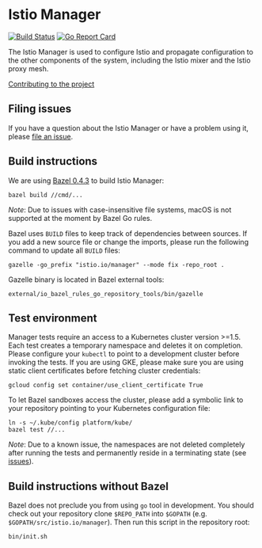 # Istio Manager #
[![Build Status](https://travis-ci.org/istio/manager.svg?branch=master)](https://travis-ci.org/istio/manager)
[![Go Report Card](https://goreportcard.com/badge/github.com/istio/manager)](https://goreportcard.com/report/github.com/istio/manager)

The Istio Manager is used to configure Istio and propagate configuration to the
other components of the system, including the Istio mixer and the Istio proxy mesh.

[Contributing to the project](./CONTRIBUTING.md)

## Filing issues ##

If you have a question about the Istio Manager or have a problem using it, please
[file an issue](https://github.com/istio/manager/issues/new).

## Build instructions ##

We are using [Bazel 0.4.3](https://bazel.io) to build Istio Manager:

    bazel build //cmd/...

_Note_: Due to issues with case-insensitive file systems, macOS is not
supported at the moment by Bazel Go rules.

Bazel uses `BUILD` files to keep track of dependencies between sources.
If you add a new source file or change the imports, please run the following command
to update all `BUILD` files:

    gazelle -go_prefix "istio.io/manager" --mode fix -repo_root .

Gazelle binary is located in Bazel external tools:

    external/io_bazel_rules_go_repository_tools/bin/gazelle

## Test environment ##

Manager tests require an access to a Kubernetes cluster version >=1.5. Each
test creates a temporary namespace and deletes it on completion.  Please
configure your `kubectl` to point to a development cluster before invoking the
tests. If you are using GKE, please make sure you are using static client
certificates before fetching cluster credentials:

    gcloud config set container/use_client_certificate True

To let Bazel sandboxes access the cluster, please add a symbolic link to your
repository pointing to your Kubernetes configuration file:

    ln -s ~/.kube/config platform/kube/
    bazel test //...

_Note_: Due to a known issue, the namespaces are not deleted completely
after running the tests and permanently reside in a terminating state
(see [issues](https://github.com/istio/manager/issues/15)).

## Build instructions without Bazel ##

Bazel does not preclude you from using `go` tool in development. You should
check out your repository clone `$REPO_PATH` into `$GOPATH` (e.g.
`$GOPATH/src/istio.io/manager`). Then run this script in the repository root:

    bin/init.sh

